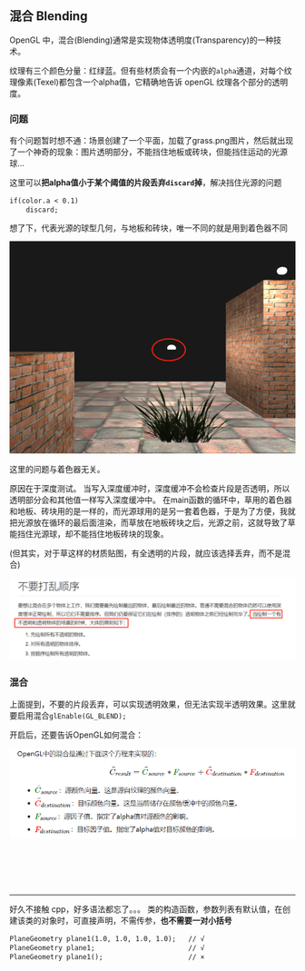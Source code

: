 ## 混合 Blending

OpenGL 中，混合(Blending)通常是实现物体透明度(Transparency)的一种技术。

纹理有三个颜色分量：红绿蓝。但有些材质会有一个内嵌的`alpha`通道，对每个纹理像素(Texel)都包含一个alpha值，它精确地告诉 openGL 纹理各个部分的透明度。

### 问题
有个问题暂时想不通：场景创建了一个平面，加载了grass.png图片，然后就出现了一个神奇的现象：图片透明部分，不能挡住地板或砖块，但能挡住运动的光源球...

这里可以**把alpha值小于某个阈值的片段丢弃`discard`掉**，解决挡住光源的问题

```
if(color.a < 0.1)
    discard;
```

想了下，代表光源的球型几何，与地板和砖块，唯一不同的就是用到着色器不同

![](img/1.png)

这里的问题与着色器无关。

原因在于深度测试。
当写入深度缓冲时，深度缓冲不会检查片段是否透明，所以透明部分会和其他值一样写入深度缓冲中。
在main函数的循环中，草用的着色器和地板、砖块用的是一样的，而光源球用的是另一套着色器，于是为了方便，我就把光源放在循环的最后面渲染，而草放在地板砖块之后，光源之前，这就导致了草能挡住光源球，却不能挡住地板砖块的现象。

(但其实，对于草这样的材质贴图，有全透明的片段，就应该选择丢弃，而不是混合)

![](img/3.png)


### 混合

上面提到，不要的片段丢弃，可以实现透明效果，但无法实现半透明效果。这里就要启用混合`glEnable(GL_BLEND);`

开启后，还要告诉OpenGL如何混合：

![](img/2.png)




<br>
<br>
<br>
<br>

-----

好久不接触 cpp，好多语法都忘了。。。
类的构造函数，参数列表有默认值，在创建该类的对象时，可直接声明，不需传参，**也不需要一对小括号**

```
PlaneGeometry plane1(1.0, 1.0, 1.0, 1.0);   // √
PlaneGeometry plane1;                       // √
PlaneGeometry plane1();                     // ×
```
